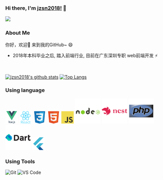 ### Hi there, I'm [jzsn2018!](https://github.com/jzsn2018) 👏

![](https://komarev.com/ghpvc/?username=jzsn2018&style=flat-square&color=ff69b4)
<br />
### About Me
你好，欢迎👏 来到我的GitHub~ 😄
<br />
- 2018年本科毕业之后, 踏入前端行业, 目前在广东深圳专职 web前端开发 ⚡
<br />

[![jzsn2018's github stats](https://github-readme-stats.vercel.app/api?username=jzsn2018&count_private=true&show_icons=true)](https://github.com/anuraghazra/github-readme-stats)
[![Top Langs](https://github-readme-stats.vercel.app/api/top-langs/?username=jzsn2018&layout=compact)](https://github.com/anuraghazra/github-readme-stats)

### Using language

<img src=https://raw.githubusercontent.com/devicons/devicon/master/icons/vuejs/vuejs-original-wordmark.svg alt=vuejs width="40" height="40"/>
<img src=https://raw.githubusercontent.com/devicons/devicon/master/icons/react/react-original-wordmark.svg alt=react width="40" height="40"/>
<img src=https://raw.githubusercontent.com/devicons/devicon/master/icons/css3/css3-original.svg alt=css3 width="40" height="40"/>
<img src=https://raw.githubusercontent.com/devicons/devicon/master/icons/html5/html5-original.svg alt=html5 width="40" height="40"/>
<img src=https://raw.githubusercontent.com/devicons/devicon/master/icons/javascript/javascript-original.svg alt=javascript width="40" height="40"/>
<img src=https://raw.githubusercontent.com/devicons/devicon/master/icons/nodejs/nodejs-original-wordmark.svg alt=javascript width="80" height="80"/>
<img src=https://raw.githubusercontent.com/devicons/devicon/master/icons/nestjs/nestjs-plain-wordmark.svg alt=javascript width="80" height="80"/>
<img src=https://raw.githubusercontent.com/devicons/devicon/master/icons/php/php-original.svg alt=javascript width="80" height="80"/>
<img src=https://raw.githubusercontent.com/devicons/devicon/master/icons/dart/dart-original-wordmark.svg alt=javascript width="80" height="80"/>
<img src=https://raw.githubusercontent.com/devicons/devicon/master/icons/flutter/flutter-original.svg alt=javascript width="40" height="40"/>

### Using Tools
![Git](https://img.shields.io/badge/-Git-%23F05032?style=for-the-badge&logo=git&logoColor=%23ffffff)
![VS Code](https://img.shields.io/badge/-VSCode-%23007ACC?style=for-the-badge&logo=visual-studio-code)
